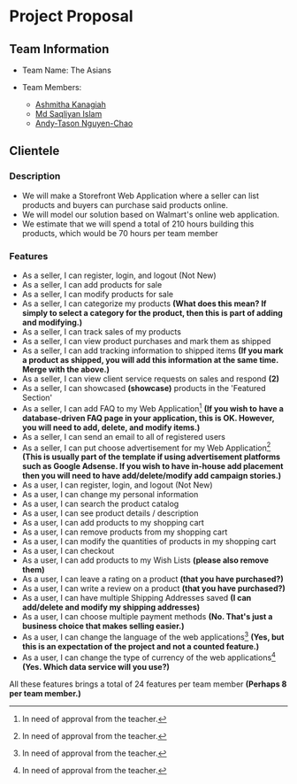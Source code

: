 # Project Proposal

## Team Information

- Team Name: The Asians

- Team Members:
  - [Ashmitha Kanagiah](https://github.com/ashmyytaa)
  - [Md Saqliyan Islam](https://github.com/SaqSaq815)
  - [Andy-Tason Nguyen-Chao](https://github.com/DHay10)
  
## Clientele

### Description

- We will make a Storefront Web Application where a seller can list products and buyers can purchase said products online.
- We will model our solution based on Walmart's online web application.
- We estimate that we will spend a total of 210 hours building this products, which would be 70 hours per team member

### Features

- As a seller, I can register, login, and logout (Not New)
- As a seller, I can add products for sale
- As a seller, I can modify products for sale
- As a seller, I can categorize my products **(What does this mean? If simply to select a category for the product, then this is part of adding and modifying.)**
- As a seller, I can track sales of my products
- As a seller, I can view product purchases and mark them as shipped
- As a seller, I can add tracking information to shipped items **(If you mark a product as shipped, you will add this information at the same time. Merge with the above.)**
- As a seller, I can view client service requests on sales and respond **(2)**
- As a seller, I can showcased **(showcase)** products in the 'Featured Section'
- As a seller, I can add FAQ to my Web Application[^1] **(If you wish to have a database-driven FAQ page in your application, this is OK. However, you will need to add, delete, and modify items.)**
- As a seller, I can send an email to all of registered users
- As a seller, I can put choose advertisement for my Web Application[^1] **(This is usually part of the template if using advertisement platforms such as Google Adsense. If you wish to have in-house add placement then you will need to have add/delete/modify add campaign stories.)**
- As a user, I can register, login, and logout (Not New)
- As a user, I can change my personal information
- As a user, I can search the product catalog
- As a user, I can see product details / description
- As a user, I can add products to my shopping cart
- As a user, I can remove products from my shopping cart
- As a user, I can modify the quantities of products in my shopping cart
- As a user, I can checkout
- As a user, I can add products to my Wish Lists **(please also remove them)**
- As a user, I can leave a rating on a product **(that you have purchased?)**
- As a user, I can write a review on a product **(that you have purchased?)**
- As a user, I can have multiple Shipping Addresses saved **(I can add/delete and modify my shipping addresses)**
- As a user, I can choose multiple payment methods **(No. That's just a business choice that makes selling easier.)**
- As a user, I can change the language of the web applications[^1] **(Yes, but this is an expectation of the project and not a counted feature.)**
- As a user, I can change the type of currency of the web applications[^1] **(Yes. Which data service will you use?)**

All these features brings a total of 24 features per team member **(Perhaps 8 per team member.)**

[^1]: In need of approval from the teacher.
